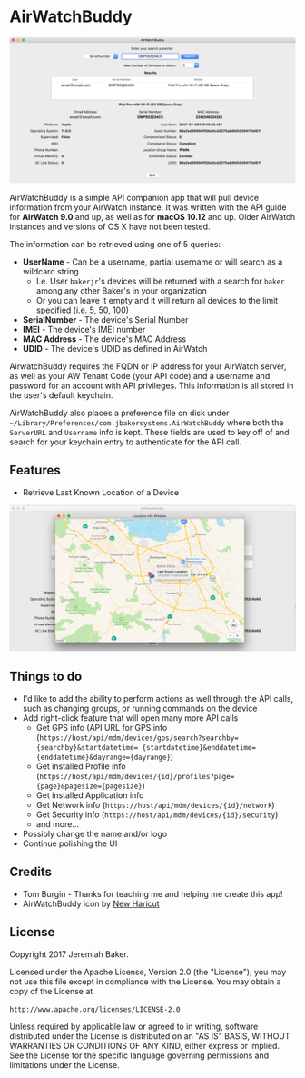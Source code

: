 # AirWatchBuddy

![](Images/AirWatchBuddy.png)

AirWatchBuddy is a simple API companion app that will pull device information from your AirWatch instance. It was written with the API guide for **AirWatch 9.0** and up, as well as for **macOS 10.12** and up. Older AirWatch instances and versions of OS X have not been tested.

The information can be retrieved using one of 5 queries:
* **UserName** - Can be a username, partial username or will search as a wildcard string. 
  * I.e. User `bakerjr`'s devices will be returned with a search for `baker` among any other Baker's in your organization
  * Or you can leave it empty and it will return all devices to the limit specified (i.e. 5, 50, 100)
* **SerialNumber** - The device's Serial Number
* **IMEI** - The device's IMEI number
* **MAC Address** - The device's MAC Address
* **UDID** - The device's UDID as defined in AirWatch

AirwatchBuddy requires the FQDN or IP address for your AirWatch server, as well as your AW Tenant Code (your API code) and a username and password for an account with API privileges. This information is all stored in the user's default keychain.

AirWatchBuddy also places a preference file on disk under `~/Library/Preferences/com.jbakersystems.AirWatchBuddy` where both the `ServerURL` and `Username` info is kept. These fields are used to key off of and search for your keychain entry to authenticate for the API call.

## Features

* Retrieve Last Known Location of a Device

![](Images/LastKnownLocation.png)

## Things to do

* I'd like to add the ability to perform actions as well through the API calls, such as changing groups, or running commands on the device
* Add right-click feature that will open many more API calls
  * Get GPS info (API URL for GPS info (`https://host/api/mdm/devices/gps/search?searchby={searchby}&startdatetime= {startdatetime}&enddatetime={enddatetime}&dayrange={dayrange}`)
  * Get installed Profile info (`https://host/api/mdm/devices/{id}/profiles?page={page}&pagesize={pagesize}`)
  * Get installed Application info
  * Get Network info (`https://host/api/mdm/devices/{id}/network`)
  * Get Security info (`https://host/api/mdm/devices/{id}/security`)
  * and more... 
* Possibly change the name and/or logo
* Continue polishing the UI

## Credits

* Tom Burgin - Thanks for teaching me and helping me create this app!
* AirWatchBuddy icon by [New Haricut](https://thenounproject.com/newhaircut/)

## License

Copyright 2017 Jeremiah Baker.

Licensed under the Apache License, Version 2.0 (the "License"); you may not use this file except in compliance with the License. You may obtain a copy of the License at

`http://www.apache.org/licenses/LICENSE-2.0`

Unless required by applicable law or agreed to in writing, software distributed under the License is distributed on an "AS IS" BASIS, WITHOUT WARRANTIES OR CONDITIONS OF ANY KIND, either express or implied. See the License for the specific language governing permissions and limitations under the License.
